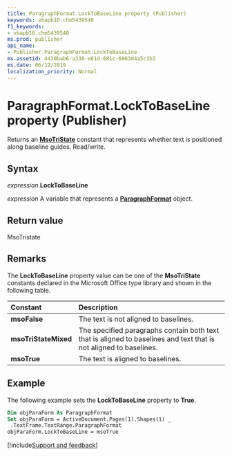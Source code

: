 ```yaml
---
title: ParagraphFormat.LockToBaseLine property (Publisher)
keywords: vbapb10.chm5439540
f1_keywords:
- vbapb10.chm5439540
ms.prod: publisher
api_name:
- Publisher.ParagraphFormat.LockToBaseLine
ms.assetid: 4430bab6-a338-e61d-681c-6063d4a5c3b3
ms.date: 06/12/2019
localization_priority: Normal
---
```



# ParagraphFormat.LockToBaseLine property (Publisher)

Returns an **[MsoTriState](office.msotristate.md)** constant that represents whether text is positioned along baseline guides. Read/write.


## Syntax

_expression_.**LockToBaseLine**

_expression_ A variable that represents a **[ParagraphFormat](Publisher.ParagraphFormat.md)** object.


## Return value

MsoTristate


## Remarks

The **LockToBaseLine** property value can be one of the **MsoTriState** constants declared in the Microsoft Office type library and shown in the following table.

|Constant|Description|
|:-----|:-----|
| **msoFalse**| The text is not aligned to baselines.|
| **msoTriStateMixed**|The specified paragraphs contain both text that is aligned to baselines and text that is not aligned to baselines.|
| **msoTrue**|The text is aligned to baselines.|

## Example

The following example sets the **LockToBaseLine** property to **True**.

```vb
Dim objParaForm As ParagraphFormat 
Set objParaForm = ActiveDocument.Pages(1).Shapes(1) _ 
 .TextFrame.TextRange.ParagraphFormat 
objParaForm.LockToBaseLine = msoTrue 

```

[!include[Support and feedback](~/includes/feedback-boilerplate.md)]